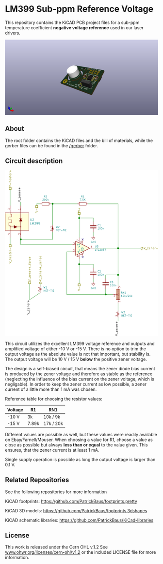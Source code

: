 LM399 Sub-ppm Reference Voltage
===================

This repository contains the KiCAD PCB project files for a sub-ppm temperature coefficient __negative voltage reference__ used in our laser drivers.

![LM399 reference board](images/board.png)

About
-----
The root folder contains the KiCAD files and the bill of materials, while the gerber files can be found in the [/gerber](gerber/) folder.

Circuit description
-------------------

![LM399 reference board circuit](images/reference_board_circuit.png)

This circuit utilizes the excellent LM399 voltage reference and outputs and amplified voltage of either -10 V or -15 V. There is no option to trim the output voltage as the absolute value is not that important, but stability is. The output voltage will be 10 V / 15 V __below__ the positive zener voltage.

The design is a self-biased circuit, that means the zener diode bias current is produced by the zener voltage and therefore as stable as the reference (neglecting the influence of the bias current on the zener voltage, which is negligable). In order to keep the zener current as low possible, a zener current of a little more than 1 mA was chosen.

Reference table for choosing the resistor values:

|Voltage | R1    |    RN1    |
|--------|-------|-----------|
|-10 V   | 3k    | 10k /  9k |
|-15 V   | 7.89k | 17k / 20k |

Different values are possible as well, but these values were readily available on Ebay/Farnell/Mouser. When choosing a value for R1, choose a value as close as possible but always __less than or equal__ to the value given. This ensures, that the zener current is at least 1 mA.

Single supply operation is possible as long the output voltage is larger than 0.1 V.

Related Repositories
--------------------

See the following repositories for more information

KiCAD footprints: https://github.com/PatrickBaus/footprints.pretty

KiCAD 3D models: https://github.com/PatrickBaus/footprints.3dshapes

KiCAD schematic libraries: https://github.com/PatrickBaus/KiCad-libraries

License
-------

This work is released under the Cern OHL v.1.2
See www.ohwr.org/licenses/cern-ohl/v1.2 or the included LICENSE file for more information.
